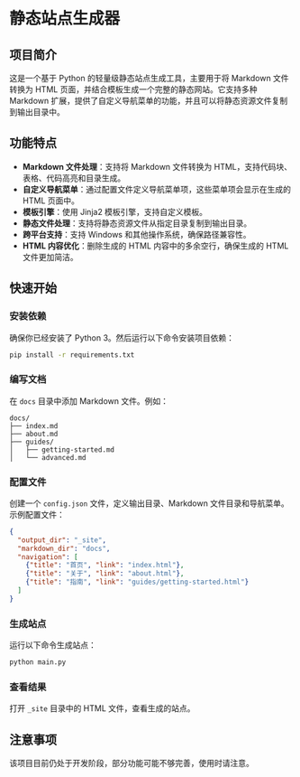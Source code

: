 # 静态站点生成器

## 项目简介
这是一个基于 Python 的轻量级静态站点生成工具，主要用于将 Markdown 文件转换为 HTML 页面，并结合模板生成一个完整的静态网站。它支持多种 Markdown 扩展，提供了自定义导航菜单的功能，并且可以将静态资源文件复制到输出目录中。

## 功能特点
- **Markdown 文件处理**：支持将 Markdown 文件转换为 HTML，支持代码块、表格、代码高亮和目录生成。
- **自定义导航菜单**：通过配置文件定义导航菜单项，这些菜单项会显示在生成的 HTML 页面中。
- **模板引擎**：使用 Jinja2 模板引擎，支持自定义模板。
- **静态文件处理**：支持将静态资源文件从指定目录复制到输出目录。
- **跨平台支持**：支持 Windows 和其他操作系统，确保路径兼容性。
- **HTML 内容优化**：删除生成的 HTML 内容中的多余空行，确保生成的 HTML 文件更加简洁。

## 快速开始

### 安装依赖
确保你已经安装了 Python 3。然后运行以下命令安装项目依赖：
```bash
pip install -r requirements.txt
```

### 编写文档
在 `docs` 目录中添加 Markdown 文件。例如：
```
docs/
├── index.md
├── about.md
├── guides/
│   ├── getting-started.md
│   └── advanced.md
```

### 配置文件
创建一个 `config.json` 文件，定义输出目录、Markdown 文件目录和导航菜单。示例配置文件：
```json
{
  "output_dir": "_site",
  "markdown_dir": "docs",
  "navigation": [
    {"title": "首页", "link": "index.html"},
    {"title": "关于", "link": "about.html"},
    {"title": "指南", "link": "guides/getting-started.html"}
  ]
}
```

### 生成站点
运行以下命令生成站点：
```bash
python main.py
```

### 查看结果
打开 `_site` 目录中的 HTML 文件，查看生成的站点。

## 注意事项
该项目目前仍处于开发阶段，部分功能可能不够完善，使用时请注意。
